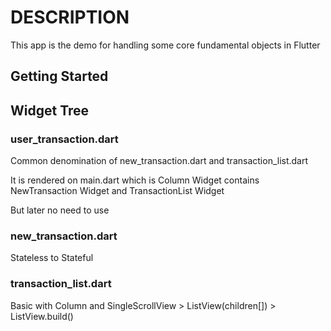 # DESCRIPTION

This app is the demo for handling some core fundamental objects in Flutter

## Getting Started


## Widget Tree
### user_transaction.dart
Common denomination of new_transaction.dart and transaction_list.dart

It is rendered on main.dart which is Column Widget contains NewTransaction Widget and TransactionList Widget

But later no need to use

### new_transaction.dart
Stateless to Stateful

### transaction_list.dart
Basic with Column and SingleScrollView > ListView(children[]) > ListView.build()